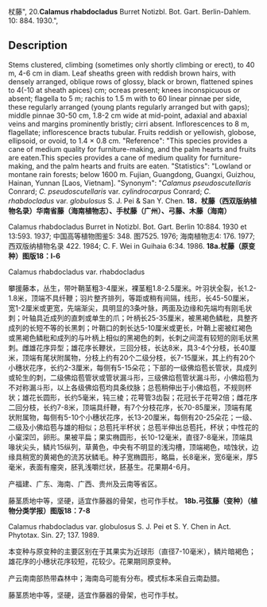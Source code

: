 杖藤",
20.**Calamus rhabdocladus** Burret Notizbl. Bot. Gart. Berlin-Dahlem. 10: 884. 1930.",

## Description
Stems clustered, climbing (sometimes only shortly climbing or erect), to 40 m, 4-6 cm in diam. Leaf sheaths green with reddish brown hairs, with densely arranged, oblique rows of glossy, black or brown, flattened spines to 4(-10 at sheath apices) cm; ocreas present; knees inconspicuous or absent; flagella to 5 m; rachis to 1.5 m with to 60 linear pinnae per side, these regularly arranged (young plants regularly arranged but with gaps); middle pinnae 30-50 cm, 1.8-2 cm wide at mid-point, adaxial and abaxial veins and margins prominently bristly; cirri absent. Inflorescences to 8 m, flagellate; inflorescence bracts tubular. Fruits reddish or yellowish, globose, ellipsoid, or ovoid, to 1.4 × 0.8 cm.
  "Reference": "This species provides a cane of medium quality for furniture-making, and the palm hearts and fruits are eaten.This species provides a cane of medium quality for furniture-making, and the palm hearts and fruits are eaten.
  "Statistics": "Lowland or montane rain forests; below 1600 m. Fujian, Guangdong, Guangxi, Guizhou, Hainan, Yunnan [Laos, Vietnam].
  "Synonym": "*Calamus pseudoscutellaris* Conrard; *C. pseudoscutellaris* var. *cylindrocarpus* Conrard; *C. rhabdocladus* var. *globulosus* S. J. Pei &amp; San Y. Chen.
**18．杖藤（西双版纳植物名录）华南省藤（海南植物志）、手杖藤（广州）、弓藤、木藤（海南）**

Calamus rhabdocladus Burret in Notizbl. Bot. Gart. Berlin 10:884. 1930 et 13:593. 1937; 中国高等植物图鉴5: 348. 图7525. 1976; 海南植物志4: 176. 1977;西双版纳植物名录 422. 1984; C. F. Wei in Guihaia 6:34. 1986.
**18a.杖藤（原变种）图版18：l-6**

Calamus rhabdocladus var. rhabdocladus

攀援藤本，丛生，带叶鞘茎粗3-4厘米，裸茎粗1.8-2.5厘米。叶羽状全裂，长1.2-1.8米，顶端不具纤鞭；羽片整齐排列，等距或稍有间隔，线形，长45-50厘米，宽1-2厘米或更宽，先端渐尖，具明显的3条叶脉，两面及边缘和先端均有刚毛状刺；叶轴具近成列的直刺或单生的爪；叶柄长25-35厘米，被黑褐色鳞秕，具整齐成列的长短不等的长黑刺；叶鞘口的刺长达5-10厘米或更长，叶鞘上密被红褐色或黑褐色鳞秕和成列的与叶柄上相似的黑褐色的刺，长刺之间混有较短的刚毛状黑刺。雌雄花序异型；雄花序长鞭状，三回分枝，长达8米，具3-4个分枝，长40厘米，顶端有尾状附属物，分枝上约有20个二级分枝，长7-15厘米，其上约有20个小穗状花序，长约2-3厘米，每侧有5-15朵花；下部的一级佛焰苞长管状，具成列或轮生的刺，二级佛焰苞管状或管状漏斗形，三级佛焰苞管状漏斗形，小佛焰苞为不对称漏斗形，以上各级佛焰苞均具条纹脉；总苞稍伸出于小佛焰苞，不规则杯状；雄花长圆形，长约5毫米，钝三棱；花萼管3齿裂；花冠长于花萼2倍；雌花序二回分枝，长约7-8米，顶端具纤鞭，有7个分枝花序，长70-85厘米，顶端有尾状附属物，每侧有5-10个小穗状花序，长13-20厘米，每侧有20-25朵花；一级、二级及小佛焰苞与雄的相似；总苞托半杯状；总苞半伸出总苞托，杯状；中性花的小窠深凹，卵形。果被平扁；果实椭圆形，长10-12毫米，直径7-8毫米，顶端具喙状尖头，鳞片15纵列，草黄色，中央有不明显的浅沟槽，顶端褐色，啮蚀状，边缘具稍宽的黄褐色的流苏状鳞毛。种子宽椭圆形，略扁，长8毫米，宽6毫米，厚5毫米，表面有瘤突，胚乳浅嚼烂状，胚基生。花果期4-6月。

产福建、广东、海南、广西、贵州及云南等省区。

藤茎质地中等，坚硬，适宜作藤器的骨架，也可作手杖。
**18b.弓弦藤（变种）（植物分类学报）图版18：7-8**

Calamus rhabdocladus var. globulosus S. J. Pei et S. Y. Chen in Act. Phytotax. Sin. 27; 137. 1989.

本变种与原变种的主要区别在于其果实为近球形（直径7-10毫米），鳞片暗褐色；雄花序的小穗状花序较短，花较少。花果期同原变种。

产云南南部热带森林中；海南岛可能有分布。模式标本采自云南勐腊。

藤茎质地中等，坚硬，适宜作藤器的骨架，也可作手杖。
